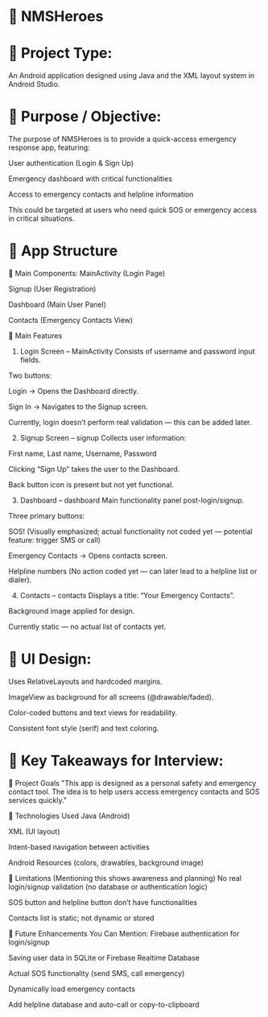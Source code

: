# 🔷 NMSHeroes

# 📱 Project Type:
An Android application designed using Java and the XML layout system in Android Studio.

# 🎯 Purpose / Objective:
The purpose of NMSHeroes is to provide a quick-access emergency response app, featuring:

User authentication (Login & Sign Up)

Emergency dashboard with critical functionalities

Access to emergency contacts and helpline information

This could be targeted at users who need quick SOS or emergency access in critical situations.

# 📁 App Structure
🔹 Main Components:
MainActivity (Login Page)

Signup (User Registration)

Dashboard (Main User Panel)

Contacts (Emergency Contacts View)

🔹 Main Features
1. Login Screen – MainActivity
Consists of username and password input fields.

Two buttons:

Login → Opens the Dashboard directly.

Sign In → Navigates to the Signup screen.

Currently, login doesn’t perform real validation — this can be added later.

2. Signup Screen – signup
Collects user information:

First name, Last name, Username, Password

Clicking “Sign Up” takes the user to the Dashboard.

Back button icon is present but not yet functional.

3. Dashboard – dashboard
Main functionality panel post-login/signup.

Three primary buttons:

SOS! (Visually emphasized; actual functionality not coded yet — potential feature: trigger SMS or call)

Emergency Contacts → Opens contacts screen.

Helpline numbers (No action coded yet — can later lead to a helpline list or dialer).

4. Contacts – contacts
Displays a title: “Your Emergency Contacts”.

Background image applied for design.

Currently static — no actual list of contacts yet.

# 🎨 UI Design:
Uses RelativeLayouts and hardcoded margins.

ImageView as background for all screens (@drawable/faded).

Color-coded buttons and text views for readability.

Consistent font style (serif) and text coloring.

# 🎯 Key Takeaways for Interview:
🔸 Project Goals
"This app is designed as a personal safety and emergency contact tool. The idea is to help users access emergency contacts and SOS services quickly."

🔸 Technologies Used
Java (Android)

XML (UI layout)

Intent-based navigation between activities

Android Resources (colors, drawables, background image)

🔸 Limitations (Mentioning this shows awareness and planning)
No real login/signup validation (no database or authentication logic)

SOS button and helpline button don’t have functionalities

Contacts list is static; not dynamic or stored

🔸 Future Enhancements You Can Mention:
Firebase authentication for login/signup

Saving user data in SQLite or Firebase Realtime Database

Actual SOS functionality (send SMS, call emergency)

Dynamically load emergency contacts

Add helpline database and auto-call or copy-to-clipboard
